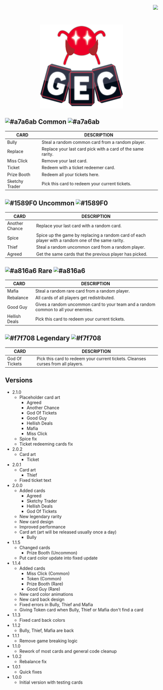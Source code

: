 ﻿<p align="right"> 
<a href="https://www.paypal.com/paypalme/otdan">
<img src="https://raw.githubusercontent.com/aha999/DonateButtons/master/Paypal.png" height="65" />
</a>
</p>
‎<p align="center"> 
<img src="https://github.com/otDan/GameEnhancementCards/blob/master/GameEnhancementCards/icon-full.png?raw=true" height="275" />
</p>

## ![#a7a6ab](https://via.placeholder.com/25/a7a6ab/000000?text=+) Common ![#a7a6ab](https://via.placeholder.com/25/a7a6ab/000000?text=+)

| CARD | DESCRIPTION |
| - | - |
| Bully | Steal a random common card from a random player. |
| Replace | Replace your last card pick with a card of the same rarity. |
| Miss Click | Remove your last card. |
| Ticket | Redeem with a ticket redeemer card. |
| Prize Booth | Redeem all your tickets here. |
| Sketchy Trader | Pick this card to redeem your current tickets. |

## ![#1589F0](https://via.placeholder.com/25/1589F0/000000?text=+) Uncommon ![#1589F0](https://via.placeholder.com/25/1589F0/000000?text=+)

| CARD | DESCRIPTION |
| - | - |
| Another Chance | Replace your last card with a random card. |
| Spice | Spice up the game by replacing a random card of each player with a random one of the same rarity. |
| Thief | Steal a random uncommon card from a random player. |
| Agreed | Get the same cards that the previous player has picked. |

## ![#a816a6](https://via.placeholder.com/25/a816a6/000000?text=+) Rare ![#a816a6](https://via.placeholder.com/25/a816a6/000000?text=+)

| CARD | DESCRIPTION |
| - | - |
| Mafia | Steal a random rare card from a random player. |
| Rebalance | All cards of all players get redistributed. |
| Good Guy | Gives a random uncommon card to your team and a random common to all your enemies. |
| Hellish Deals | Pick this card to redeem your current tickets. |

## ![#f7f708](https://via.placeholder.com/25/f7f708/000000?text=+) Legendary ![#f7f708](https://via.placeholder.com/25/f7f708/000000?text=+)

| CARD | DESCRIPTION |
| - | - |
| God Of Tickets | Pick this card to redeem your current tickets. Cleanses curses from all players. |

## Versions
- 2.1.0
  - Placeholder card art
    - Agreed
    - Another Chance
    - God Of Tickets
    - Good Guy
    - Hellish Deals
    - Mafia
    - Miss Click
   - Spice fix
   - Ticket redeeming cards fix
- 2.0.2
  - Card art
    - Ticket
- 2.0.1
  - Card art
    - Thief
  - Fixed ticket text
- 2.0.0
  - Added cards
    - Agreed
    - Sketchy Trader
    - Hellish Deals
    - God Of Tickets
  - New legendary rarity 
  - New card design 
  - Improved performance
  - Card art (art will be released usually once a day)
    - Bully
- 1.1.5
  - Changed cards
    - Prize Booth (Uncommon)
  - Put card color update into fixed update
- 1.1.4
  - Added cards 
    - Miss Click (Common)
    - Token (Common)
    - Prize Booth (Rare)
    - Good Guy (Rare)
  - New card color animations
  - New card back design
  - Fixed errors in Bully, Thief and Mafia
  - Giving Token card when Bully, Thief or Mafia don't find a card
- 1.1.3 
  - Fixed card back colors
- 1.1.2 
  - Bully, Thief, Mafia are back
- 1.1.1 
  - Remove game breaking logic
- 1.1.0 
  - Rework of most cards and general code cleanup
- 1.0.2 
  - Rebalance fix
- 1.0.1 
  - Quick fixes
- 1.0.0
  - Initial version with testing cards